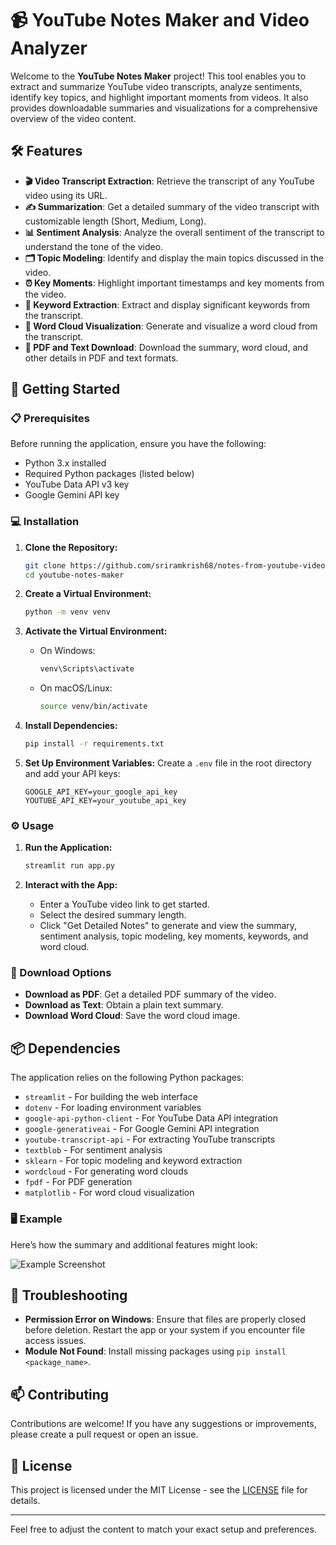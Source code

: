 

# 📹 YouTube Notes Maker and Video Analyzer

Welcome to the **YouTube Notes Maker** project! This tool enables you to extract and summarize YouTube video transcripts, analyze sentiments, identify key topics, and highlight important moments from videos. It also provides downloadable summaries and visualizations for a comprehensive overview of the video content.

## 🛠️ Features

- **🎬 Video Transcript Extraction**: Retrieve the transcript of any YouTube video using its URL.
- **✍️ Summarization**: Get a detailed summary of the video transcript with customizable length (Short, Medium, Long).
- **📊 Sentiment Analysis**: Analyze the overall sentiment of the transcript to understand the tone of the video.
- **🗂️ Topic Modeling**: Identify and display the main topics discussed in the video.
- **⏰ Key Moments**: Highlight important timestamps and key moments from the video.
- **🔑 Keyword Extraction**: Extract and display significant keywords from the transcript.
- **🌟 Word Cloud Visualization**: Generate and visualize a word cloud from the transcript.
- **📄 PDF and Text Download**: Download the summary, word cloud, and other details in PDF and text formats.

## 🚀 Getting Started

### 📋 Prerequisites

Before running the application, ensure you have the following:

- Python 3.x installed
- Required Python packages (listed below)
- YouTube Data API v3 key
- Google Gemini API key

### 💻 Installation

1. **Clone the Repository:**
   ```bash
   git clone https://github.com/sriramkrish68/notes-from-youtube-video.git
   cd youtube-notes-maker
   ```

2. **Create a Virtual Environment:**
   ```bash
   python -m venv venv
   ```

3. **Activate the Virtual Environment:**
   - On Windows:
     ```bash
     venv\Scripts\activate
     ```
   - On macOS/Linux:
     ```bash
     source venv/bin/activate
     ```

4. **Install Dependencies:**
   ```bash
   pip install -r requirements.txt
   ```

5. **Set Up Environment Variables:**
   Create a `.env` file in the root directory and add your API keys:
   ```env
   GOOGLE_API_KEY=your_google_api_key
   YOUTUBE_API_KEY=your_youtube_api_key
   ```

### ⚙️ Usage

1. **Run the Application:**
   ```bash
   streamlit run app.py
   ```

2. **Interact with the App:**
   - Enter a YouTube video link to get started.
   - Select the desired summary length.
   - Click "Get Detailed Notes" to generate and view the summary, sentiment analysis, topic modeling, key moments, keywords, and word cloud.

### 📝 Download Options

- **Download as PDF**: Get a detailed PDF summary of the video.
- **Download as Text**: Obtain a plain text summary.
- **Download Word Cloud**: Save the word cloud image.

## 📦 Dependencies

The application relies on the following Python packages:

- `streamlit` - For building the web interface
- `dotenv` - For loading environment variables
- `google-api-python-client` - For YouTube Data API integration
- `google-generativeai` - For Google Gemini API integration
- `youtube-transcript-api` - For extracting YouTube transcripts
- `textblob` - For sentiment analysis
- `sklearn` - For topic modeling and keyword extraction
- `wordcloud` - For generating word clouds
- `fpdf` - For PDF generation
- `matplotlib` - For word cloud visualization

### 🖥️ Example

Here’s how the summary and additional features might look:

![Example Screenshot](screenshot.png)

## 🔧 Troubleshooting

- **Permission Error on Windows**: Ensure that files are properly closed before deletion. Restart the app or your system if you encounter file access issues.
- **Module Not Found**: Install missing packages using `pip install <package_name>`.

## 📫 Contributing

Contributions are welcome! If you have any suggestions or improvements, please create a pull request or open an issue.

## 📜 License

This project is licensed under the MIT License - see the [LICENSE](LICENSE) file for details.

---

Feel free to adjust the content to match your exact setup and preferences.
